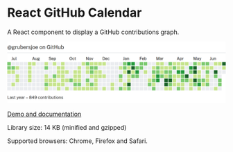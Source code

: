 # React GitHub Calendar

A React component to display a GitHub contributions graph.

![Screenshot](preview.png#1)

[Demo and documentation](https://grubersjoe.github.io/react-github-calendar/)

Library size: 14 KB (minified and gzipped)

Supported browsers: Chrome, Firefox and Safari.
